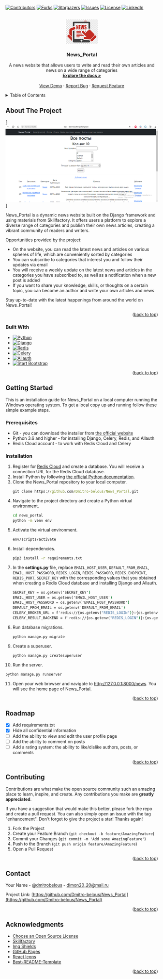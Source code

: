 <a name="readme-top"></a>



<!-- PROJECT SHIELDS -->
[![Contributors][contributors-shield]][contributors-url]
[![Forks][forks-shield]][forks-url]
[![Stargazers][stars-shield]][stars-url]
[![Issues][issues-shield]][issues-url]
[![License][license-shield]][license-url]
[![LinkedIn][linkedin-shield]][linkedin-url]



<!-- PROJECT LOGO -->
<br />
<div align="center">
  <a href="https://github.com/othneildrew/Best-README-Template">
    <img src="images/mylogo.png" alt="Logo" width="105" height="80">
  </a>

  <h3 align="center">News_Portal</h3>

  <p align="center">
    A news website that allows users to write and read their own articles and news on a wide range of categories
    <br />
    <a href="https://github.com/Dmitro-belous/News_Portal"><strong>Explore the docs »</strong></a>
    <br />
    <br />
    <a href="https://github.com/Dmitro-belous/News_Portal">View Demo</a>
    ·
    <a href="https://github.com/Dmitro-belous/News_Portal/issues">Report Bug</a>
    ·
    <a href="https://github.com/Dmitro-belous/News_Portal/issues">Request Feature</a>
  </p>
</div>



<!-- TABLE OF CONTENTS -->
<details>
  <summary>Table of Contents</summary>
  <ol>
    <li>
      <a href="#about-the-project">About The Project</a>
      <ul>
        <li><a href="#built-with">Built With</a></li>
      </ul>
    </li>
    <li>
      <a href="#getting-started">Getting Started</a>
      <ul>
        <li><a href="#prerequisites">Prerequisites</a></li>
        <li><a href="#installation">Installation</a></li>
      </ul>
    </li>
    <li><a href="#roadmap">Roadmap</a></li>
    <li><a href="#contributing">Contributing</a></li>
    <li><a href="#contact">Contact</a></li>
    <li><a href="#acknowledgments">Acknowledgments</a></li>
  </ol>
</details>



<!-- ABOUT THE PROJECT -->
## About The Project

[![Product Name Screen Shot][product-screenshot]]

News_Portal is a dynamic news website built on the Django framework and using materials from Skillfactory. It offers users a platform to explore a diverse range of categories and publish their own news articles, creating a vibrant community of readers and writers.

Opportunities provided by the project:
* On the website, you can read the latest news and articles on various spheres of life, which are conveniently sorted by categories
* You can subscribe to categories that interest you and follow their updates via email
* You will receive a weekly update on the latest news and articles in the categories you have subscribed to, as well as a notification when a new post is added
* If you want to share your knowledge, skills, or thoughts on a certain topic, you can become an author and write your own articles and news

Stay up-to-date with the latest happenings from around the world on News_Portal!

<p align="right">(<a href="#readme-top">back to top</a>)</p>



### Built With

* [![Python][PythonBadge]][Python-url]
* [![Django][DjangoBadge]][Django-url]
* [![Redis][RedisCloudBadge]][RedisCloudUrl]
* [![Celery][CeleryBadge]][Celery-url]
* [![Allauth][AllauthBadge]][Allauth-url]
* [![Start Bootstrap][SBBadge]][SBUrl]

<p align="right">(<a href="#readme-top">back to top</a>)</p>



<!-- GETTING STARTED -->
## Getting Started

This is an installation guide for News_Portal on a local computer running the Windows operating system.
To get a local copy up and running follow these simple example steps.

### Prerequisites

* Git - you can download the installer from <a href="https://git-scm.com/downloads">the official website</a>
* Python 3.6 and higher - for installing Django, Celery, Redis, and Allauth
* Redis Cloud account - to work with Redis Cloud and Celery

### Installation

1. Register for <a href="https://redis.com/try-free/">Redis Cloud</a> and create a database. You will receive a connection URL for the Redis Cloud database.
2. Install Python by following <a href="https://www.python.org/downloads/windows/">the official Python documentation</a>.
3. Clone the News_Portal repository to your local computer.
   ```cmd
   git clone https://github.com/Dmitro-belous/News_Portal.git
   ```
4. Navigate to the project directory and create a Python virtual environment.
   ```cmd
   cd news_portal
   python -m venv env
   ```
5. Activate the virtual environment.
   ```cmd
   env/scripts/activate
   ```
6. Install dependencies.
   ```cmd
   pip3 install -r requirements.txt
   ```
7. In the **settings.py** file, replace `EMAIL_HOST_USER`, `DEFAULT_FROM_EMAIL`, `EMAIL_HOST_PASSWORD`, `REDIS_LOGIN`, `REDIS_PASSWORD`, `REDIS_ENDPOINT`, `REDIS_PORT`, `SECRET_KEY` with the corresponding values that you obtained when creating a Redis Cloud database and installing Django and Allauth.
   ```cmd
   SECRET_KEY = os.getenv('SECRET_KEY')
   EMAIL_HOST_USER = os.getenv('EMAIL_HOST_USER')
   EMAIL_HOST_PASSWORD = os.getenv('EMAIL_HOST_PASSWORD')
   DEFAULT_FROM_EMAIL = os.getenv('DEFAULT_FROM_EMAIL')
   CELERY_BROKER_URL = f'redis://{os.getenv("REDIS_LOGIN")}:{os.getenv("REDIS_PASSWORD")}@{os.getenv("REDIS_ENDPOINT")}:{os.getenv("REDIS_PORT")}'
   CELERY_RESULT_BACKEND = f'redis://{os.getenv("REDIS_LOGIN")}:{os.getenv("REDIS_PASSWORD")}@{os.getenv("REDIS_ENDPOINT")}:{os.getenv("REDIS_PORT")}'
   ```
8. Run database migrations.
   ```cmd
   python manage.py migrate
   ```
9. Create a superuser.
   ```cmd
   python manage.py createsuperuser
   ```
10. Run the server.
   ```cmd
   python manage.py runserver
   ``` 
11. Open your web browser and navigate to http://127.0.0.1:8000/news. You will see the home page of News_Portal.

<p align="right">(<a href="#readme-top">back to top</a>)</p>



<!-- ROADMAP -->
## Roadmap

- [x] Add requirements.txt
- [x] Hide all confidential information
- [ ] Add the ability to view and edit the user profile page
- [ ] Add the ability to comment on posts
- [ ] Add a rating system: the ability to like/dislike authors, posts, or comments

<p align="right">(<a href="#readme-top">back to top</a>)</p>



<!-- CONTRIBUTING -->
## Contributing

Contributions are what make the open source community such an amazing place to learn, inspire, and create. Any contributions you make are **greatly appreciated**.

If you have a suggestion that would make this better, please fork the repo and create a pull request. You can also simply open an issue with the tag "enhancement".
Don't forget to give the project a star! Thanks again!

1. Fork the Project
2. Create your Feature Branch (`git checkout -b feature/AmazingFeature`)
3. Commit your Changes (`git commit -m 'Add some AmazingFeature'`)
4. Push to the Branch (`git push origin feature/AmazingFeature`)
5. Open a Pull Request

<p align="right">(<a href="#readme-top">back to top</a>)</p>



<!-- CONTACT -->
## Contact

Your Name - [@dmitrobelous](https://twitter.com/dmitrobelous) - dimon20_20@mail.ru

Project Link: [https://github.com/Dmitro-belous/News_Portal](https://github.com/Dmitro-belous/News_Portal)

<p align="right">(<a href="#readme-top">back to top</a>)</p>



<!-- ACKNOWLEDGMENTS -->
## Acknowledgments

* [Choose an Open Source License](https://choosealicense.com)
* [Skillfactory](https://apps.skillfactory.ru)
* [Img Shields](https://shields.io)
* [GitHub Pages](https://pages.github.com)
* [React Icons](https://react-icons.github.io/react-icons/search)
* [Best-README-Template](https://github.com/othneildrew/Best-README-Template)

<p align="right">(<a href="#readme-top">back to top</a>)</p>



<!-- MARKDOWN LINKS & IMAGES -->
<!-- https://www.markdownguide.org/basic-syntax/#reference-style-links -->
[contributors-shield]: https://img.shields.io/github/contributors/Dmitro-belous/News_Portal.svg?style=for-the-badge
[contributors-url]: https://github.com/Dmitro-belous/News_Portal/graphs/contributors
[forks-shield]: https://img.shields.io/github/forks/Dmitro-belous/News_Portal.svg?style=for-the-badge
[forks-url]: https://github.com/Dmitro-belous/News_Portal/network/members
[stars-shield]: https://img.shields.io/github/stars/Dmitro-belous/News_Portal.svg?style=for-the-badge
[stars-url]: https://github.com/Dmitro-belous/News_Portal/stargazers
[issues-shield]: https://img.shields.io/github/issues/Dmitro-belous/News_Portal.svg?style=for-the-badge
[issues-url]: https://github.com/Dmitro-belous/News_Portal/issues
[license-shield]: https://img.shields.io/github/license/Dmitro-belous/News_Portal.svg?style=for-the-badge
[license-url]: https://github.com/Dmitro-belous/News_Portal/blob/master/LICENSE.txt
[linkedin-shield]: https://img.shields.io/badge/-LinkedIn-black.svg?style=for-the-badge&logo=linkedin&colorB=555
[linkedin-url]: https://linkedin.com/in/Dmitro-belous
[product-screenshot]: images/screenshot.png
[PythonBadge]: https://img.shields.io/badge/Python-3776AB?style=for-the-badge&logo=python&logoColor=white
[Python-url]: https://www.python.org/
[DjangoBadge]: https://img.shields.io/badge/Django-092E20?style=for-the-badge&logo=django&logoColor=white
[Django-url]: https://djangoproject.com/
[RedisCloudBadge]: https://img.shields.io/badge/Redis-DC382D?style=for-the-badge&logo=redis&logoColor=white
[RedisCloudUrl]: https://redislabs.com/redis-enterprise-cloud/
[CeleryBadge]: https://img.shields.io/badge/Celery-37814A?style=for-the-badge&logo=celery&logoColor=white
[Celery-url]: http://www.celeryproject.org/
[AllauthBadge]: https://img.shields.io/badge/Django%20Allauth-6D4F9D?style=for-the-badge&logo=django&logoColor=61DAFB
[Allauth-url]: https://django-allauth.readthedocs.io/en/latest/
[SBBadge]: https://img.shields.io/badge/Start%20Bootstrap-FFA500?style=for-the-badge&logo=start-bootstrap&logoColor=white
[SBUrl]: https://startbootstrap.com/
